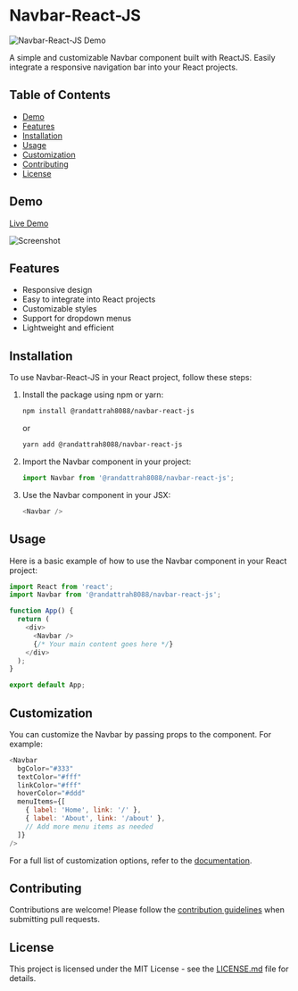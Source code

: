 # Navbar-React-JS

![Navbar-React-JS Demo](link_to_demo.gif)

A simple and customizable Navbar component built with ReactJS. Easily integrate a responsive navigation bar into your React projects.

## Table of Contents

- [Demo](#demo)
- [Features](#features)
- [Installation](#installation)
- [Usage](#usage)
- [Customization](#customization)
- [Contributing](#contributing)
- [License](#license)

## Demo

[Live Demo](link_to_live_demo)

![Screenshot](link_to_screenshot.png)

## Features

- Responsive design
- Easy to integrate into React projects
- Customizable styles
- Support for dropdown menus
- Lightweight and efficient

## Installation

To use Navbar-React-JS in your React project, follow these steps:

1. Install the package using npm or yarn:

   ```bash
   npm install @randattrah8088/navbar-react-js
   ```

   or

   ```bash
   yarn add @randattrah8088/navbar-react-js
   ```

2. Import the Navbar component in your project:

   ```javascript
   import Navbar from '@randattrah8088/navbar-react-js';
   ```

3. Use the Navbar component in your JSX:

   ```javascript
   <Navbar />
   ```

## Usage

Here is a basic example of how to use the Navbar component in your React project:

```javascript
import React from 'react';
import Navbar from '@randattrah8088/navbar-react-js';

function App() {
  return (
    <div>
      <Navbar />
      {/* Your main content goes here */}
    </div>
  );
}

export default App;
```

## Customization

You can customize the Navbar by passing props to the component. For example:

```javascript
<Navbar
  bgColor="#333"
  textColor="#fff"
  linkColor="#fff"
  hoverColor="#ddd"
  menuItems={[
    { label: 'Home', link: '/' },
    { label: 'About', link: '/about' },
    // Add more menu items as needed
  ]}
/>
```

For a full list of customization options, refer to the [documentation](link_to_docs).

## Contributing

Contributions are welcome! Please follow the [contribution guidelines](CONTRIBUTING.md) when submitting pull requests.

## License

This project is licensed under the MIT License - see the [LICENSE.md](LICENSE.md) file for details.



